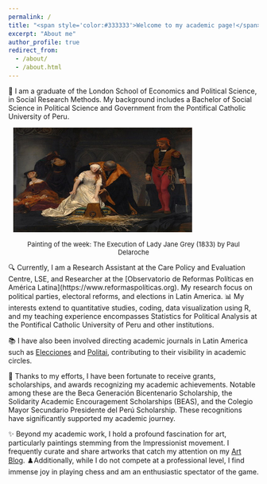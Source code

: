 ```yaml
---
permalink: /
title: "<span style='color:#333333'>Welcome to my academic page!</span>"
excerpt: "About me"
author_profile: true
redirect_from: 
  - /about/
  - /about.html
---
```


👋 I am a graduate of the London School of Economics and Political Science, in Social Research Methods. My background includes a Bachelor of Social Science in Political Science and Government from the Pontifical Catholic University of Peru.

<div style="float: right; margin: 0px 10px 0px 10px;">
    <img src="images/lady_jane.jpg" alt="Image Alt Text" width="360" height="210">
    <p style="font-size: 13px; text-align: center;">Painting of the week: The Execution of Lady Jane Grey (1833) by Paul Delaroche</p>
</div>
🔍 Currently, I am a Research Assistant at the Care Policy and Evaluation Centre, LSE, and Researcher at the [Observatorio de Reformas Políticas en América Latina](https://www.reformaspolíticas.org). My research focus on political parties, electoral reforms, and elections in Latin America. 📊 My interests extend to quantitative studies, coding, data visualization using R, and my teaching experience encompasses Statistics for Political Analysis at the Pontifical Catholic University of Peru and other institutions.

📚 I have also been involved directing academic journals in Latin America such as [Elecciones](https://revistas.onpe.gob.pe/index.php/elecciones) and [Politai](https://revistas.pucp.edu.pe/index.php/politai), contributing to their visibility in academic circles.

🏅 Thanks to my efforts, I have been fortunate to receive grants, scholarships, and awards recognizing my academic achievements. Notable among these are the Beca Generación Bicentenario Scholarship, the Solidarity Academic Encouragement Scholarships (BEAS), and the Colegio Mayor Secundario Presidente del Perú Scholarship. These recognitions have significantly supported my academic journey.

✨ Beyond my academic work, I hold a profound fascination for art, particularly paintings stemming from the Impressionist movement. I frequently curate and share artworks that catch my attention on my [Art Blog](https://artchronicles.tumblr.com/). ♟️Additionally, while I do not compete at a professional level, I find immense joy in playing chess and am an enthusiastic spectator of the game.
